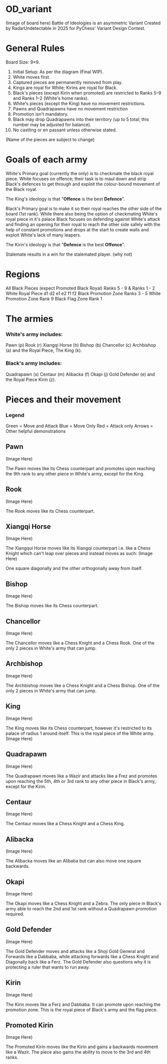 # OD_variant

(Image of board here)
Battle of Ideologies is an asymmetric Variant Created by RadarUndetectable in 2025 for PyChess' Variant Design Contest.

# General Rules
Board Size: 9×9.

1) Initial Setup: As per the diagram (Final WIP).
2) White moves first.
3) Captured pieces are permanently removed from play.
4) Kings are royal for White; Kirins are royal for Black.
5) Black's pieces (except Kirin when promoted) are restricted to Ranks 5–9 and Ranks 1–2 (White's home ranks).
6) White's pieces (except the King) have no movement restrictions.
7) Pawns and Quadrapawns have no movement restriction
8) Promotion isn't mandatory.
9) Black may drop Quadrapawns into their territory (up to 5 total; this number may be adjusted for balance).
10) No castling or en passant unless otherwise stated.

(Name of the pieces are subject to change)

# Goals of each army

White's Primary goal (currently the only) is to checkmate the black royal piece.
White focuses on offence; their task is to maul down and strip Black's defences to get through and exploit the colour-bound movement of the Black royal.

The King's ideology is that "**Offence** is the best **Defence**".

Black's Primary goal is to make it so their royal reaches the other side of the board (1st rank). While there also being the option of checkmating White's royal piece in it's palace
Black focuses on defending against White's attack and finding an opening for their royal to reach the other side safely with the help of constant promotions and drops at the start to create walls and exploit White's lack of many leapers.

The Kirin's ideology is that "**Defence** is the best **Offence**".

Stalemate results in a win for the stalemated player. (why not)

# Regions

All Black Pieces (expect Promoted Black Royal)         Ranks 5 - 9 & Ranks 1 - 2
White Royal Piece                                                                  d1 d2 e1 e2 f1 f2 
Black Promotion Zone                                                          Ranks 3 - 5
White Promotion Zone                                                          Rank 9
Black Flag Zone                                                                      Rank 1

# The armies

### White's army includes: 
Pawn (p)
Rook (r)
Xiangqi Horse (h)
Bishop (b)
Chancellor (c)
Archbishop (a) 
and the Royal Piece, The King (k).

### Black's army includes: 
Quadrapawn (s) 
Centaur (m)
Alibacka (f)
Okapi (j) 
Gold Defender (e) 
and the Royal Piece Kirin (z).

# Pieces and their movement

### Legend
Green = Move and Attack
Blue = Move Only
Red = Attack only
Arrows = Other helpful demonstrations

## Pawn
(Image Here)

The Pawn moves like its Chess counterpart and promotes upon reaching the 9th rank to any other piece in White's army, except for the King.

## Rook
(Image Here)

The Rook moves like its Chess counterpart.

## Xiangqi Horse
(Image Here)

The Xiangqui Horse moves like its Xiangqi counterpart i.e. like a Chess Knight which can't leap over pieces and instead moves as such:
(Image Here)

One square diagonally and the other orthogonally away from itself.

## Bishop
(Image Here)

The Bishop moves like its Chess counterpart.

## Chancellor
(Image Here)

The Chancellor moves like a Chess Knight and a Chess Rook. One of the only 2 pieces in White's army that can jump.

## Archbishop
(Image Here)

The Archbishop moves like a Chess Knight and a Chess Bishop. One of the only 2 pieces in White's army that can jump.

## King
(Image Here)

The King moves like its Chess counterpart, however it's restricted to its palace of radius 1 around itself. This is the royal piece of the White army.
(Image Here)

## Quadrapawn
(Image Here)

The Quadrapawn moves like a Wazir and attacks like a Frez and promotes upon reaching the 5th, 4th or 3rd rank to any other piece in Black's army, except for the Kirin.

## Centaur
(Image Here)

The Centaur moves like a Chess Knight and a Chess King.

## Alibacka
(Image Here)

The Alibacka moves like an Alibaba but can also move one square backwards.

## Okapi
(Image Here)

The Okapi moves like a Chess Knight and a Zebra. The only piece in Black's army able to reach the 2nd and 1st rank without a Quadrapawn promotion required.

## Gold Defender
(Image Here)

The Gold Defender moves and attacks like a Shoji Gold General and Forwards like a Dabbaba, while attacking forwards like a Chess Knight and Diagonally back like a Ferz.
The Gold Defender also questions why it is protecting a ruler that wants to run away.

## Kirin
(Image Here)

The Kirin moves like a Ferz and Dabbaba. It can promote upon reaching the promotion zone. This is the royal piece of Black's army and the flag piece.

## Promoted Kirin
(Image Here)

The Promoted Kirin moves like the Kirin and gains a backwards movement like a Wazir. The piece also gains the ability to move to the 3rd and 4th ranks.
